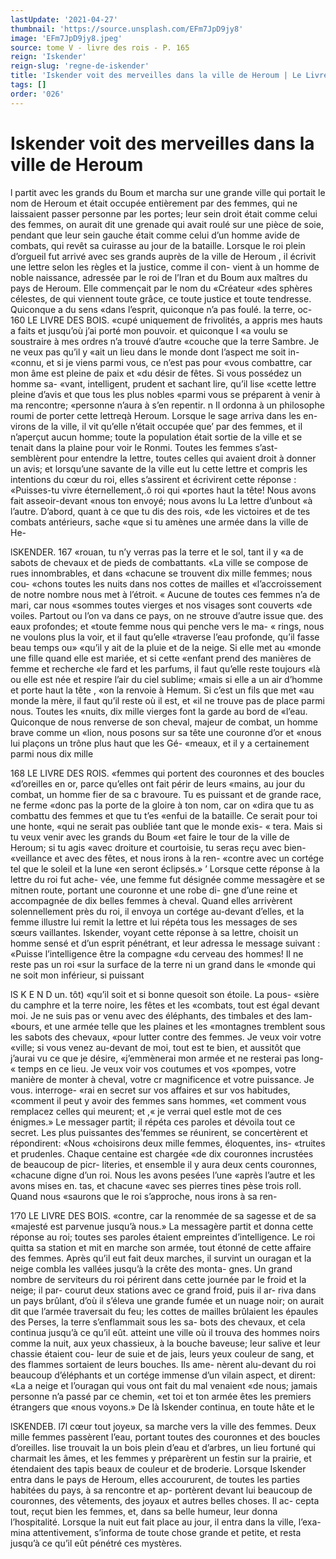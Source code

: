 ```yaml
---
lastUpdate: '2021-04-27'
thumbnail: 'https://source.unsplash.com/EFm7JpD9jy8'
image: 'EFm7JpD9jy8.jpeg'
source: tome V - livre des rois - P. 165
reign: 'Iskender'
reign-slug: 'regne-de-iskender'
title: 'Iskender voit des merveilles dans la ville de Heroum | Le Livre des Rois | Shâhnâmeh'
tags: []
order: '026'
---
```


# Iskender voit des merveilles dans la ville de Heroum

l partit avec les grands du Boum et marcha sur une grande ville qui portait le nom de Heroum et était occupée entièrement par des femmes, qui ne laissaient passer personne par les portes; leur sein droit était comme celui des femmes, on aurait dit une grenade qui avait roulé sur une pièce de soie, pendant que leur sein gauche était comme celui d’un homme avide de combats, qui revêt sa cuirasse au jour de la bataille. Lorsque le roi plein d’orgueil fut arrivé
avec ses grands auprès de la ville de Heroum , il écrivit
une lettre selon les règles et la justice, comme il con- vient à un homme de noble naissance, adressée par
le roi de l’Iran et du Boum aux maîtres du pays de Heroum. Elle commençait par le nom du «Créateur
«des sphères célestes, de qui viennent toute grâce,
ce toute justice et toute tendresse. Quiconque a du sens
«dans l’esprit, quiconque n’a pas foulé. la terre, oc-
160 LE LIVRE DES BOIS.
«cupé uniquement de frivolités, a appris mes hauts
a faits et jusqu’où j’ai porté mon pouvoir. et quiconque I
«a voulu se soustraire à mes ordres n’a trouvé d’autre «couche que la terre Sambre. Je ne veux pas qu’il y «ait un lieu dans le monde dont l’aspect me soit in- «connu, et si je viens parmi vous, ce n’est pas pour «vous combattre, car mon âme est pleine de paix et «du désir de fêtes. Si vous possédez un homme sa- «vant, intelligent, prudent et sachant lire, qu’il lise «cette lettre pleine d’avis et que tous les plus nobles «parmi vous se préparent à venir à ma rencontre; «personne n’aura à s’en repentir. n
Il ordonna à un philosophe roumi de porter cette lettreqà Heroum. Lorsque le sage arriva dans les en- virons de la ville, il vit qu’elle n’était occupée que’
par des femmes, et il n’aperçut aucun homme; toute
la population était sortie de la ville et se tenait dans
la plaine pour voir le Ronmi. Toutes les femmes s’ast- semblèrent pour entendre la lettre, toutes celles qui avaient droit à donner un avis; et lorsqu’une savante
de la ville eut lu cette lettre et compris les intentions du cœur du roi, elles s’assirent et écrivirent cette réponse : «Puisses-tu vivre éternellement,.ô roi qui «portes haut la tête! Nous avons fait asseoir-devant «nous ton envoyé; nous avons lu La lettre d’unbout
«à l’autre. D’abord, quant à ce que tu dis des rois,
«de les victoires et de tes combats antérieurs, sache «que si tu amènes une armée dans la ville de He-

lSKENDER. 167 «rouan, tu n’y verras pas la terre et le sol, tant il y
«a de sabots de chevaux et de pieds de combattants.
«La ville se compose de rues innombrables, et dans
«chacune se trouvent dix mille femmes; nous cou-
«chons toutes les nuits dans nos cottes de mailles et «l’accroissement de notre nombre nous met à l’étroit.
« Aucune de toutes ces femmes n’a de mari, car nous «sommes toutes vierges et nos visages sont couverts «de voiles. Partout ou l’on va dans ce pays, on ne strouve d’autre issue que. des eaux profondes; et
«toute femme nous qui penche vers le ma- « rings, nous ne voulons plus la voir, et il faut qu’elle «traverse l’eau profonde, qu’il fasse beau temps ou»
«qu’il y ait de la pluie et de la neige. Si elle met au «monde une fille quand elle est mariée, et si cette «enfant prend des manières de femme et recherche «le fard et les parfums, il faut qu’elle reste toujours
«là ou elle est née et respire l’air du ciel sublime;
«mais si elle a un air d’homme et porte haut la tête ,
«on la renvoie à Hemum. Si c’est un fils que met
«au monde la mère, il faut qu’il reste où il est, et
«il ne trouve pas de place parmi nous. Toutes les «nuits, dix mille vierges font la garde au bord de «l’eau. Quiconque de nous renverse de son cheval,
majeur de combat, un homme brave comme un «lion, nous posons sur sa tête une couronne d’or et
«nous lui plaçons un trône plus haut que les Gé- «meaux, et il y a certainement parmi nous dix mille

168 LE LIVRE DES ROIS.
«femmes qui portent des couronnes et des boucles «d’oreilles en or, parce qu’elles ont fait périr de leurs
«mains, au jour du combat, un homme fier de sa
c bravoure. Tu es puissant et de grande race, ne ferme «donc pas la porte de la gloire à ton nom, car on «dira que tu as combattu des femmes et que tu t’es «enfui de la bataille. Ce serait pour toi une honte, «qui ne serait pas oubliée tant que le monde exis-
« tera. Mais si tu veux venir avec les grands du Boum «et faire le tour de la ville de Heroum; si tu agis «avec droiture et courtoisie, tu seras reçu avec bien- «veillance et avec des fêtes, et nous irons à la ren- «contre avec un cortége tel que le soleil et la lune
«en seront éclipsés.» ’
Lorsque cette réponse à la lettre du roi fut ache-
vée, une femme fut désignée comme messagère et se
mitnen route, portant une couronne et une robe di- gne d’une reine et accompagnée de dix belles femmes
à cheval. Quand elles arrivèrent solennellement près
du roi, il envoya un cortége au-devant d’elles, et la femme illustre lui remit la lettre et lui répéta tous
les messages de ses sœurs vaillantes. Iskender, voyant cette réponse à sa lettre, choisit un homme sensé
et d’un esprit pénétrant, et leur adressa le message suivant : «Puisse l’intelligence être la compagne
«du cerveau des hommes! Il ne reste pas un roi
«sur la surface de la terre ni un grand dans le «monde qui ne soit mon inférieur, si puissant

lS K E N D un. tôt) «qu’il soit et si bonne quesoit son étoile. La pous-
«sière du camphre et la terre noire, les fêtes et les «combats, tout est égal devant moi. Je ne suis pas or venu avec des éléphants, des timbales et des lam- «bours, et une armée telle que les plaines et les «montagnes tremblent sous les sabots des chevaux, «pour lutter contre des femmes. Je veux voir votre «ville; si vous venez au-devant de moi, tout est te bien, et aussitôt que j’aurai vu ce que je désire, «j’emmènerai mon armée et ne resterai pas long-
« temps en ce lieu. Je veux voir vos coutumes et vos «pompes, votre manière de monter à cheval, votre
cr magnificence et votre puissance. Je vous. interroge- «rai en secret sur vos affaires et sur vos habitudes, «comment il peut y avoir des femmes sans hommes,
«et comment vous remplacez celles qui meurent; et ,« je verrai quel estle mot de ces énigmes.»
Le messager partit; il répéta ces paroles et dévoila
tout ce secret. Les plus puissantes des’femmes se réunirent, se concertèrent et répondirent: «Nous «choisirons deux mille femmes, éloquentes, ins- «truites et prudenles. Chaque centaine est chargée
«de dix couronnes incrustées de beaucoup de picr- literies, et ensemble il y aura deux cents couronnes, «chacune digne d’un roi. Nous les avons pesées l’une
«après l’autre et les avons mises en. tas, et chacune «avec ses pierres tines pèse trois roll. Quand nous «saurons que le roi s’approche, nous irons à sa ren-

1’70 LE LIVRE DES BOIS.
«contre, car la renommée de sa sagesse et de sa «majesté est parvenue jusqu’à nous.»
La messagère partit et donna cette réponse au roi;
toutes ses paroles étaient empreintes d’intelligence.
Le roi quitta sa station et mit en marche son armée,
tout étonné de cette affaire des femmes. Après qu’il
eut fait deux marches, il survint un ouragan et la
neige combla les vallées jusqu’à la crête des monta-
gnes. Un grand nombre de serviteurs du roi périrent
dans cette journée par le froid et la neige; il par-
courut deux stations avec ce grand froid, puis il ar- riva dans un pays brûlant, d’où il s’éleva une grande
fumée et un nuage noir; on aurait dit que l’armée traversait du feu; les cottes de mailles brûlaient les épaules des Perses, la terre s’enflammait sous les sa-
bots des chevaux, et cela continua jusqu’à ce qu’il
eût. atteint une ville où il trouva des hommes noirs comme la nuit, aux yeux chassieux, à la bouche baveuse; leur salive et leur chassie étaient cou- leur de suie et de jais, leurs yeux couleur de sang, et des flammes sortaient de leurs bouches. Ils ame- nèrent alu-devant du roi beaucoup d’éléphants et un
cortége immense d’un vilain aspect, et dirent: «La
a neige et l’ouragan qui vous ont fait du mal venaient «de nous; jamais personne n’a passé par ce chemin,
«et toi et ton armée êtes les premiers étrangers que
«nous voyons.»
De là Iskender continua, en toute hâte et le

lSKENDEB. l7l cœur tout joyeux, sa marche vers la ville des femmes.
Deux mille femmes passèrent l’eau, portant toutes
des couronnes et des boucles d’oreilles. lise trouvait
la un bois plein d’eau et d’arbres, un lieu fortuné
qui charmait les âmes, et les femmes y préparèrent
un festin sur la prairie, et étendaient des tapis beaux de couleur et de broderie. Lorsque Iskender entra dans le pays de Heroum, elles accoururent, de toutes les parties habitées du pays, à sa rencontre et ap- portèrent devant lui beaucoup de couronnes, des vêtements, des joyaux et autres belles choses. Il ac-
cepta tout, reçut bien les femmes, et, dans sa belle humeur, leur donna l’hospitalité. Lorsque la nuit
eut fait place au jour, il entra dans la ville, l’exa- mina attentivement, s’informa de toute chose grande
et petite, et resta jusqu’à ce qu’il eût pénétré ces
mystères.
